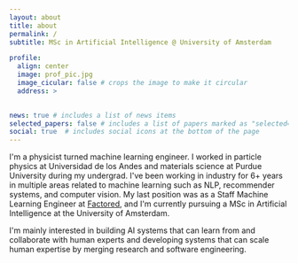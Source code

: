```yaml
---
layout: about
title: about
permalink: /
subtitle: MSc in Artificial Intelligence @ University of Amsterdam

profile:
  align: center
  image: prof_pic.jpg
  image_cicular: false # crops the image to make it circular
  address: >
    

news: true # includes a list of news items
selected_papers: false # includes a list of papers marked as "selected={true}"
social: true  # includes social icons at the bottom of the page
---
```


I'm a physicist turned machine learning engineer. I worked in particle physics at Universidad de los Andes and materials science at Purdue University during my undergrad. I've been working in industry for 6+ years in multiple areas related to machine learning such as NLP, recommender systems, and computer vision. My last position was as a Staff Machine Learning Engineer at [Factored](https://factored.ai), and I'm currently pursuing a MSc in Artificial Intelligence at the University of Amsterdam.

I'm mainly interested in building AI systems that can learn from and collaborate with human experts and developing systems that can scale human expertise by merging research and software engineering. 

<script
	type="module"
	src="https://gradio.s3-us-west-2.amazonaws.com/3.23.0/gradio.js"
></script>

<gradio-app src="https://cmpatino-cv-assistant-app.hf.space"></gradio-app>
